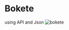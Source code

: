 # Bokete
using API and Json
![bokete](https://user-images.githubusercontent.com/52692919/105625789-d81b1880-5e6e-11eb-887d-82ed9e035811.gif)
